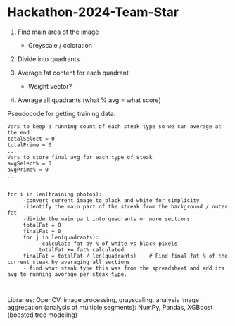 # Hackathon-2024-Team-Star

1) Find main area of the image
     - Greyscale / coloration

2) Divide into quadrants
   
3) Average fat content for each quadrant
   - Weight vector?
     
4) Average all quadrants (what % avg = what score)

Pseudocode for getting training data:

````
Vars to keep a running count of each steak type so we can average at the end
totalSelect = 0
totalPrime = 0
...
Vars to store final avg for each type of steak
avgSelect% = 0
avgPrime% = 0
...


for i in len(training photos): 
     -convert current image to black and white for simplicity
     -identify the main part of the streak from the background / outer fat
     -divide the main part into quadrants or more sections
     totalFat = 0
     finalFat = 0
     for j in len(quadrants):
          -calculate fat by % of white vs black pixels
          totalFat += fat% calculated
     finalFat = totalFat / len(quadrants)    # Find final fat % of the current steak by averaging all sections
     - find what steak type this was from the spreadsheet and add its avg to running average per steak type.

     
````

Libraries:
OpenCV: image processing, grayscaling, analysis
Image aggregation (analysis of multiple segments): NumPy, Pandas, XGBoost (boosted tree modeling)
